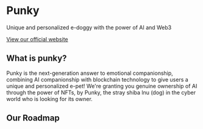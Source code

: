 # Punky

Unique and personalized e-doggy with the power of AI and Web3

[View our official website](https://punky-lab.github.io/)

## What is punky?

Punky is the next-generation answer to emotional companionship, combining AI companionship with blockchain technology to give users a unique and personalized e-pet! We're granting you genuine ownership of AI through the power of NFTs, by Punky, the stray shiba lnu (dog) in the cyber world who is looking for its owner.

## Our Roadmap

